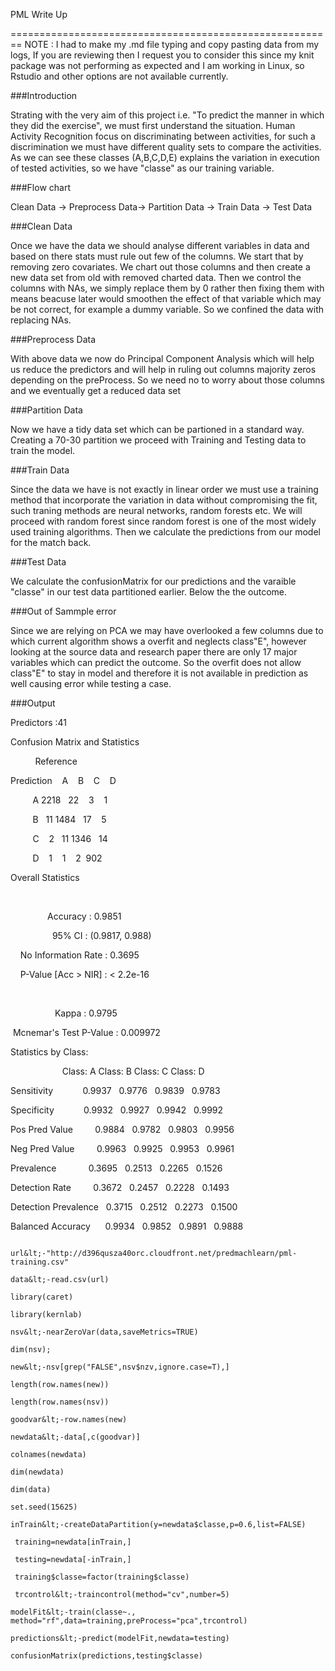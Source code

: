 PML Write Up

========================================================
NOTE : I had to make my .md file typing and copy pasting data from my logs, If you are reviewing then I request you to  consider this since my knit package was not performing as expected and I am working in Linux, so Rstudio and other options are not available currently.


###Introduction

Strating with the very aim of this project i.e. "To predict the manner in which they did the exercise", we must first understand the situation. Human Activity Recognition focus on discriminating between activities, for such a discrimination we must have different quality sets to compare the activities. As we can see these classes (A,B,C,D,E) explains the variation in execution of tested activities, so we have "classe" as our training variable.

###Flow chart

Clean Data -&gt; Preprocess Data-&gt; Partition Data -&gt; Train Data -&gt; Test Data

###Clean Data

Once we have the data we should analyse different variables in data and based on there stats must rule out few of the columns. We start that by removing zero covariates. We chart out those columns and then create a new data set from old with removed charted data. Then we control the columns with NAs, we simply replace them by 0 rather then fixing them with means beacuse later would smoothen the effect of that variable which may be not correct, for example a dummy variable. So we confined the data with replacing NAs.

###Preprocess Data

With above data we now do Principal Component Analysis which will help us reduce the predictors and will help in ruling out columns majority zeros depending on the preProcess. So we need no to worry about those columns and we eventually get a reduced data set

###Partition Data

Now we have a tidy data set which can be partioned in a standard way. Creating a 70-30 partition we proceed with Training and Testing data to train the model.

###Train Data

Since the data we have is not exactly in linear order we must use a training method that incorporate the variation in data without compromising the fit, such traning methods are neural networks, random forests etc. We will proceed with random forest since random forest is one of the most widely used training algorithms. Then we calculate the predictions from our model for the match back.

###Test Data

We calculate the confusionMatrix for our predictions and the varaible "classe" in our test data partitioned earlier. Below the the outcome.

###Out of Sammple error

Since we are relying on PCA we may have overlooked a few columns due to which current algorithm shows a overfit and neglects class"E", however looking at the source data and research paper there are only 17 major variables which can predict the outcome. So the overfit does not allow class"E" to stay in model and therefore it is not available in prediction as well causing error while testing a case.

###Output

Predictors :41

Confusion Matrix and Statistics

          Reference

Prediction    A    B    C    D

         A 2218   22    3    1

         B   11 1484   17    5

         C    2   11 1346   14

         D    1    1    2  902

Overall Statistics

                                         

               Accuracy : 0.9851         

                 95% CI : (0.9817, 0.988)

    No Information Rate : 0.3695         

    P-Value [Acc &gt; NIR] : &lt; 2.2e-16      

                                         

                  Kappa : 0.9795         

 Mcnemar's Test P-Value : 0.009972       

Statistics by Class:

                     Class: A Class: B Class: C Class: D

Sensitivity            0.9937   0.9776   0.9839   0.9783

Specificity            0.9932   0.9927   0.9942   0.9992

Pos Pred Value         0.9884   0.9782   0.9803   0.9956

Neg Pred Value         0.9963   0.9925   0.9953   0.9961

Prevalence             0.3695   0.2513   0.2265   0.1526

Detection Rate         0.3672   0.2457   0.2228   0.1493

Detection Prevalence   0.3715   0.2512   0.2273   0.1500

Balanced Accuracy      0.9934   0.9852   0.9891   0.9888

```{r}

url&lt;-"http://d396qusza40orc.cloudfront.net/predmachlearn/pml-training.csv"

data&lt;-read.csv(url)

library(caret) 

library(kernlab)

nsv&lt;-nearZeroVar(data,saveMetrics=TRUE)

dim(nsv);

new&lt;-nsv[grep("FALSE",nsv$nzv,ignore.case=T),]

length(row.names(new))

length(row.names(nsv))

goodvar&lt;-row.names(new) 

newdata&lt;-data[,c(goodvar)]

colnames(newdata)

dim(newdata)

dim(data)

set.seed(15625)

inTrain&lt;-createDataPartition(y=newdata$classe,p=0.6,list=FALSE)

 training=newdata[inTrain,]

 testing=newdata[-inTrain,]

 training$classe=factor(training$classe)

 trcontrol&lt;-traincontrol(method="cv",number=5)

modelFit&lt;-train(classe~., method="rf",data=training,preProcess="pca",trcontrol)

predictions&lt;-predict(modelFit,newdata=testing)

confusionMatrix(predictions,testing$classe)

```